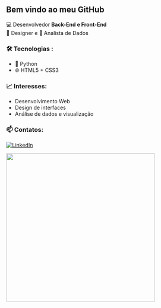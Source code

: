 
## Bem vindo ao meu GitHub

💻 Desenvolvedor **Back-End e Front-End**  
🎨 Designer e 🧠 Analista de Dados  

### 🛠️ Tecnologias :
- 🐍 Python
- 🌐 HTML5 + CSS3

### 📈 Interesses:
- Desenvolvimento Web  
- Design de interfaces  
- Análise de dados e visualização   

### 📫 Contatos:
[![LinkedIn](https://img.shields.io/badge/-Felipe%20Campos-blue?style=flat-square&logo=Linkedin&logoColor=white&link=https://br.linkedin.com/in/felipe-campos-583003112)](https://br.linkedin.com/in/felipe-campos-583003112)



<html>

<head>

</head>

<body>
  <img src="[[https://media.giphy.com/media/CuuSHzuc0O166MRfjt/giphy.gif](https://64.media.tumblr.com/9588ab5a85924b907dee32d491344a8c/tumblr_op0qs2zShX1rb1rgoo1_540.gifv)](https://64.media.tumblr.com/9588ab5a85924b907dee32d491344a8c/tumblr_op0qs2zShX1rb1rgoo1_540.gif)" width="400">

  </body>
</html>
